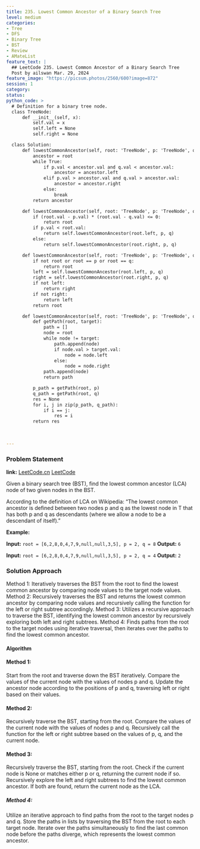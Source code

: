```yaml
---
title: 235. Lowest Common Ancestor of a Binary Search Tree
level: medium
categories:
- Tree
- DFS
- Binary Tree
- BST
- Review
- AMateList
feature_text: |
  ## LeetCode 235. Lowest Common Ancestor of a Binary Search Tree
  Post by ailswan Mar. 29, 2024
feature_image: "https://picsum.photos/2560/600?image=872"
session: 1
category:
status: 
python_code: >
  # Definition for a binary tree node.
  class TreeNode:
      def __init__(self, x):
          self.val = x
          self.left = None
          self.right = None

  class Solution:
      def lowestCommonAncestor(self, root: 'TreeNode', p: 'TreeNode', q: 'TreeNode') -> 'TreeNode':
          ancestor = root
          while True:
              if p.val < ancestor.val and q.val < ancestor.val:
                  ancestor = ancestor.left
              elif p.val > ancestor.val and q.val > ancestor.val:
                  ancestor = ancestor.right
              else:
                  break
          return ancestor

      def lowestCommonAncestor(self, root: 'TreeNode', p: 'TreeNode', q: 'TreeNode') -> 'TreeNode':
          if (root.val - p.val) * (root.val - q.val) <= 0:
              return root
          if p.val < root.val:
              return self.lowestCommonAncestor(root.left, p, q)
          else:
              return self.lowestCommonAncestor(root.right, p, q)    

      def lowestCommonAncestor(self, root: 'TreeNode', p: 'TreeNode', q: 'TreeNode') -> 'TreeNode':
          if not root or root == p or root == q:
              return root
          left = self.lowestCommonAncestor(root.left, p, q)
          right = self.lowestCommonAncestor(root.right, p, q)
          if not left:
              return right
          if not right:
              return left
          return root

      def lowestCommonAncestor(self, root: 'TreeNode', p: 'TreeNode', q: 'TreeNode') -> 'TreeNode':
          def getPath(root, target):
              path = []
              node = root 
              while node != target:
                  path.append(node)
                  if node.val > target.val:
                      node = node.left
                  else:
                      node = node.right
              path.append(node)
              return path

          p_path = getPath(root, p)
          q_path = getPath(root, q)
          res = None
          for i, j in zip(p_path, q_path):
              if i == j:
                  res = i
          return res
          
     
        
---
```


### Problem Statement
**link:**
[LeetCode.cn](https://leetcode.cn/problems/lowest-common-ancestor-of-a-binary-search-tree/)
[LeetCode](https://leetcode.com/lowest-common-ancestor-of-a-binary-search-tree/)

Given a binary search tree (BST), find the lowest common ancestor (LCA) node of two given nodes in the BST.

According to the definition of LCA on Wikipedia: “The lowest common ancestor is defined between two nodes p and q as the lowest node in T that has both p and q as descendants (where we allow a node to be a descendant of itself).”

**Example:**

**Input:** `root = [6,2,8,0,4,7,9,null,null,3,5], p = 2, q = 8`
**Output:** `6`
 
**Input:** `root = [6,2,8,0,4,7,9,null,null,3,5], p = 2, q = 4`
**Output:** `2`

 
### Solution Approach
Method 1: Iteratively traverses the BST from the root to find the lowest common ancestor by comparing node values to the target node values.
Method 2: Recursively traverses the BST and returns the lowest common ancestor by comparing node values and recursively calling the function for the left or right subtree accordingly.
Method 3: Utilizes a recursive approach to traverse the BST, identifying the lowest common ancestor by recursively exploring both left and right subtrees.
Method 4: Finds paths from the root to the target nodes using iterative traversal, then iterates over the paths to find the lowest common ancestor.

#### Algorithm
#### Method 1:
Start from the root and traverse down the BST iteratively.
Compare the values of the current node with the values of nodes p and q.
Update the ancestor node according to the positions of p and q, traversing left or right based on their values.
#### Method 2:
Recursively traverse the BST, starting from the root.
Compare the values of the current node with the values of nodes p and q.
Recursively call the function for the left or right subtree based on the values of p, q, and the current node.
#### Method 3:
Recursively traverse the BST, starting from the root.
Check if the current node is None or matches either p or q, returning the current node if so.
Recursively explore the left and right subtrees to find the lowest common ancestor. If both are found, return the current node as the LCA.
##### Method 4:
Utilize an iterative approach to find paths from the root to the target nodes p and q.
Store the paths in lists by traversing the BST from the root to each target node.
Iterate over the paths simultaneously to find the last common node before the paths diverge, which represents the lowest common ancestor.
